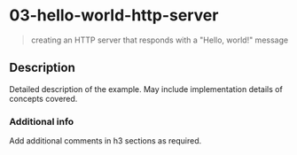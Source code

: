 # 03-hello-world-http-server
> creating an HTTP server that responds with a "Hello, world!" message

## Description
Detailed description of the example. May include implementation details of concepts covered.

### Additional info
Add additional comments in h3 sections as required.
